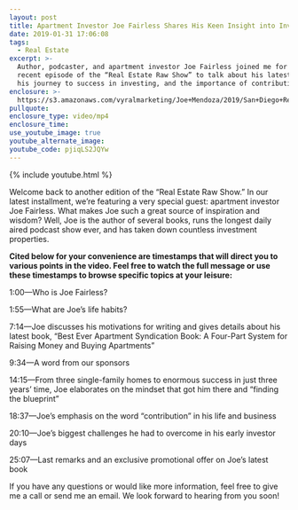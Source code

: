 ```yaml
---
layout: post
title: Apartment Investor Joe Fairless Shares His Keen Insight into Investing
date: 2019-01-31 17:06:08
tags:
  - Real Estate
excerpt: >-
  Author, podcaster, and apartment investor Joe Fairless joined me for the most
  recent episode of the “Real Estate Raw Show” to talk about his latest book,
  his journey to success in investing, and the importance of contribution.
enclosure: >-
  https://s3.amazonaws.com/vyralmarketing/Joe+Mendoza/2019/San+Diego+Real+Estate-+Joe+Fairless.mp4
pullquote:
enclosure_type: video/mp4
enclosure_time:
use_youtube_image: true
youtube_alternate_image:
youtube_code: pjiqLS2JQYw
---
```


{% include youtube.html %}

Welcome back to another edition of the “Real Estate Raw Show.” In our latest installment, we’re featuring a very special guest: apartment investor Joe Fairless. What makes Joe such a great source of inspiration and wisdom? Well, Joe is the author of several books, runs the longest daily aired podcast show ever, and has taken down countless investment properties. &nbsp;

**Cited below for your convenience are timestamps that will direct you to various points in the video. Feel free to watch the full message or use these timestamps to browse specific topics at your leisure:**

1:00—Who is Joe Fairless?

1:55—What are Joe’s life habits?

7:14—Joe discusses his motivations for writing and gives details about his latest book, “Best Ever Apartment Syndication Book: A Four-Part System for Raising Money and Buying Apartments”

9:34—A word from our sponsors

14:15—From three single-family homes to enormous success in just three years’ time, Joe elaborates on the mindset that got him there and “finding the blueprint”

18:37—Joe’s emphasis on the word “contribution” in his life and business

20:10—Joe’s biggest challenges he had to overcome in his early investor days

25:07—Last remarks and an exclusive promotional offer on Joe’s latest book

If you have any questions or would like more information, feel free to give me a call or send me an email. We look forward to hearing from you soon!